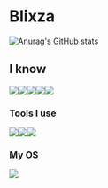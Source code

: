 # Blixza

[![Anurag's GitHub stats](https://github-readme-stats.vercel.app/api?username=blixza&show_icons=true&theme=transparent)](https://github.com/anuraghazra/github-readme-stats)

## I know
<img src="https://ziadoua.github.io/m3-Markdown-Badges/badges/Python/python1.svg"><img src="https://ziadoua.github.io/m3-Markdown-Badges/badges/HTML/html1.svg"><img src="https://ziadoua.github.io/m3-Markdown-Badges/badges/CSS/css1.svg"><img src="https://ziadoua.github.io/m3-Markdown-Badges/badges/Git/git1.svg"><img src="https://ziadoua.github.io/m3-Markdown-Badges/badges/JSON/json1.svg">

### Tools I use
<img src="https://ziadoua.github.io/m3-Markdown-Badges/badges/Obsidian/obsidian1.svg"><img src="https://ziadoua.github.io/m3-Markdown-Badges/badges/VisualStudioCode/visualstudiocode1.svg"><img src="https://ziadoua.github.io/m3-Markdown-Badges/badges/Neovim/neovim1.svg">

### My OS
<img src="https://ziadoua.github.io/m3-Markdown-Badges/badges/Windows10/windows101.svg">
